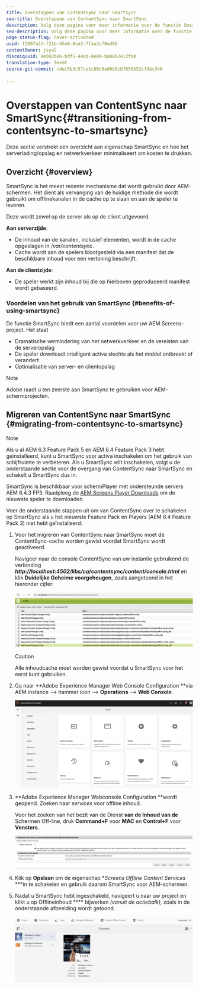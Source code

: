 ```yaml
---
title: Overstappen van ContentSync naar SmartSync
seo-title: Overstappen van ContentSync naar SmartSync
description: Volg deze pagina voor meer informatie over de functie SmartSync en over de overgang van ContentSync naar SmartSync.
seo-description: Volg deze pagina voor meer informatie over de functie SmartSync en over de overgang van ContentSync naar SmartSync.
page-status-flag: never-activated
uuid: f2097a23-f21b-45e0-8ce2-7faa3cf0ed86
contentOwner: jsyal
discoiquuid: 4e502b86-bdf5-44eb-8e04-ba8062e12fa0
translation-type: tm+mt
source-git-commit: cdec5b3c57ce1c80c0ed6b5cb7650b52cf9bc340

---
```



# Overstappen van ContentSync naar SmartSync{#transitioning-from-contentsync-to-smartsync}

Deze sectie verstrekt een overzicht aan eigenschap SmartSync en hoe het serverlading/opslag en netwerkverkeer minimaliseert om kosten te drukken.

## Overzicht {#overview}

SmartSync is het meest recente mechanisme dat wordt gebruikt door AEM-schermen. Het dient als vervanging van de huidige methode die wordt gebruikt om offlinekanalen in de cache op te slaan en aan de speler te leveren.

Deze wordt zowel op de server als op de client uitgevoerd.

**Aan serverzijde**:

* De inhoud van de kanalen, inclusief elementen, wordt in de cache opgeslagen in */var/contentsync*.
* Cache wordt aan de spelers blootgesteld via een manifest dat de beschikbare inhoud voor een vertoning beschrijft.

**Aan de clientzijde**:

* De speler werkt zijn inhoud bij die op hierboven geproduceerd manifest wordt gebaseerd.

### Voordelen van het gebruik van SmartSync {#benefits-of-using-smartsync}

De functie SmartSync biedt een aantal voordelen voor uw AEM Screens-project. Het staat

* Dramatische vermindering van het netwerkverkeer en de vereisten van de serveropslag
* De speler downloadt intelligent activa slechts als het middel ontbreekt of verandert
* Optimalisatie van server- en clientopslag

>[!NOTE]
>
>Adobe raadt u ten zeerste aan SmartSync te gebruiken voor AEM-schermprojecten.

## Migreren van ContentSync naar SmartSync {#migrating-from-contentsync-to-smartsync}

>[!NOTE]
>
>Als u al AEM 6.3 Feature Pack 5 en AEM 6.4 Feature Pack 3 hebt geïnstalleerd, kunt u SmartSync voor activa inschakelen om het gebruik van schijfruimte te verbeteren. Als u SmartSync wilt inschakelen, volgt u de onderstaande sectie voor de overgang van ContentSync naar SmartSync en schakelt u SmartSync dus in.
>
>SmartSync is beschikbaar voor schermPlayer met ondersteunde servers AEM 6.4.3 FP3. Raadpleeg de [AEM Screens Player Downloads](https://download.macromedia.com/screens/) om de nieuwste speler te downloaden.

Voer de onderstaande stappen uit om van ContentSync over te schakelen op SmartSync als u het nieuwste Feature Pack en Players (AEM 6.4 Feature Pack 3) niet hebt geïnstalleerd:

1. Voor het migreren van ContentSync naar SmartSync moet de ContentSync-cache worden gewist voordat SmartSync wordt geactiveerd.

   Navigeer naar de console ContentSync van uw instantie gebruikend de verbinding ***http://localhost:4502/libs/cq/contentsync/content/console.html*** en klik **Duidelijke Geheime voorgeheugen**, zoals aangetoond in het hieronder cijfer:

   ![clear_contesync_cache](assets/clear_contesync_cache.png)

   >[!CAUTION]
   >
   >Alle inhoudcache moet worden gewist voordat u SmartSync voor het eerst kunt gebruiken.

1. Ga naar **Adobe Experience Manager Web Console Configuration **via AEM instance —> hammer icon —> **Operations** —> **Web Console**.

   ![screen_shot_2019-02-11at15339pm](assets/screen_shot_2019-02-11at15339pm.png)

1. **Adobe Experience Manager Webconsole Configuration **wordt geopend. Zoeken naar *services* voor offline inhoud.

   Voor het zoeken van het bezit van de Dienst **van de Inhoud van de** Schermen Off-line, druk **Command+F** voor **MAC** en **Control+F** voor **Vensters**.

   ![screen_shot_2019-02-19at22643pm](assets/screen_shot_2019-02-19at22643pm.png)

1. Klik op **Opslaan** om de eigenschap **Screens Offline Content Services* ***in te schakelen en gebruik daarom SmartSync voor AEM-schermen.
1. Nadat u SmartSync hebt ingeschakeld, navigeert u naar uw project en klikt u op Offlineinhoud **** bijwerken *(vanuit de actiebalk),* zoals in de onderstaande afbeelding wordt getoond.

   ![screen_shot_2019-02-25at102605am](assets/screen_shot_2019-02-25at102605am.png)

